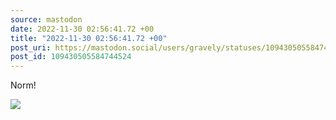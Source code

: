 ```yaml
---
source: mastodon
date: 2022-11-30 02:56:41.72 +00
title: "2022-11-30 02:56:41.72 +00"
post_uri: https://mastodon.social/users/gravely/statuses/109430505584744524
post_id: 109430505584744524
---
```

Norm!


![](/images/109430505435944972.jpg)

